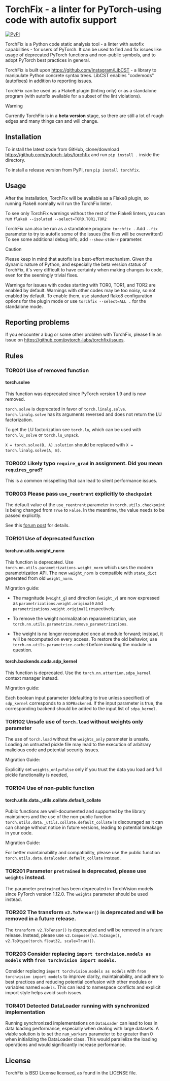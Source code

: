# TorchFix - a linter for PyTorch-using code with autofix support

[![PyPI](https://img.shields.io/pypi/v/torchfix.svg)](https://pypi.org/project/torchfix/)

TorchFix is a Python code static analysis tool - a linter with autofix capabilities -
for users of PyTorch. It can be used to find and fix issues like usage of deprecated
PyTorch functions and non-public symbols, and to adopt PyTorch best practices in general.

TorchFix is built upon https://github.com/Instagram/LibCST - a library to manipulate
Python concrete syntax trees. LibCST enables "codemods" (autofixes) in addition to
reporting issues.

TorchFix can be used as a Flake8 plugin (linting only) or as a standalone
program (with autofix available for a subset of the lint violations).

> [!WARNING]
> Currently TorchFix is in a **beta version** stage, so there are still a lot of rough
edges and many things can and will change.

## Installation

To install the latest code from GitHub, clone/download
https://github.com/pytorch-labs/torchfix and run `pip install .`
inside the directory.

To install a release version from PyPI, run `pip install torchfix`.

## Usage

After the installation, TorchFix will be available as a Flake8 plugin, so running
Flake8 normally will run the TorchFix linter.

To see only TorchFix warnings without the rest of the Flake8 linters, you can run
`flake8 --isolated --select=TOR0,TOR1,TOR2`

TorchFix can also be run as a standalone program: `torchfix .`
Add `--fix` parameter to try to autofix some of the issues (the files will be overwritten!)
To see some additional debug info, add `--show-stderr` parameter.

> [!CAUTION]
> Please keep in mind that autofix is a best-effort mechanism. Given the dynamic nature of Python,
and especially the beta version status of TorchFix, it's very difficult to have
certainty when making changes to code, even for the seemingly trivial fixes.

Warnings for issues with codes starting with TOR0, TOR1, and TOR2 are enabled by default.
Warnings with other codes may be too noisy, so not enabled by default.
To enable them, use standard flake8 configuration options for the plugin mode or use
`torchfix --select=ALL .` for the standalone mode.


## Reporting problems

If you encounter a bug or some other problem with TorchFix, please file an issue on
https://github.com/pytorch-labs/torchfix/issues.


## Rules

### TOR001 Use of removed function

#### torch.solve

This function was deprecated since PyTorch version 1.9 and is now removed.

`torch.solve` is deprecated in favor of `torch.linalg.solve`.
`torch.linalg.solve` has its arguments reversed and does not return the LU factorization.

To get the LU factorization see `torch.lu`, which can be used with `torch.lu_solve` or `torch.lu_unpack`.

`X = torch.solve(B, A).solution` should be replaced with `X = torch.linalg.solve(A, B)`.

### TOR002 Likely typo `require_grad` in assignment. Did you mean `requires_grad`?

This is a common misspelling that can lead to silent performance issues.

### TOR003 Please pass `use_reentrant` explicitly to `checkpoint`

The default value of the `use_reentrant` parameter in `torch.utils.checkpoint` is being changed
from `True` to `False`. In the meantime, the value needs to be passed explicitly.

See this [forum post](https://dev-discuss.pytorch.org/t/bc-breaking-update-to-torch-utils-checkpoint-not-passing-in-use-reentrant-flag-will-raise-an-error/1745)
for details.

### TOR101 Use of deprecated function

#### torch.nn.utils.weight_norm

This function is deprecated. Use `torch.nn.utils.parametrizations.weight_norm`
which uses the modern parametrization API. The new `weight_norm` is compatible
with `state_dict` generated from old `weight_norm`.

Migration guide:

* The magnitude (``weight_g``) and direction (``weight_v``) are now expressed
    as ``parametrizations.weight.original0`` and ``parametrizations.weight.original1``
    respectively.

* To remove the weight normalization reparametrization, use
    `torch.nn.utils.parametrize.remove_parametrizations`.

* The weight is no longer recomputed once at module forward; instead, it will
    be recomputed on every access.  To restore the old behavior, use
    `torch.nn.utils.parametrize.cached` before invoking the module
    in question.

#### torch.backends.cuda.sdp_kernel

This function is deprecated. Use the `torch.nn.attention.sdpa_kernel` context manager instead.

Migration guide:

Each boolean input parameter (defaulting to true unless specified) of `sdp_kernel` corresponds to a `SDPBackened`. If the input parameter is true, the corresponding backend should be added to the input list of `sdpa_kernel`.

### TOR102 Unsafe use of `torch.load` without weights only parameter

The use of `torch.load` without the `weights_only` parameter is unsafe. Loading an untrusted pickle file may lead to the execution of arbitrary malicious code and potential security issues.

Migration Guide:

Explicitly set `weights_only=False` only if you trust the data you load and full pickle functionality is needed, 


### TOR104 Use of non-public function

#### torch.utils.data._utils.collate.default_collate

Public functions are well-documented and supported by the library maintainers and the use of the non-public function `torch.utils.data._utils.collate.default_collate` is discouraged as it can can change without notice in future versions, leading to potential breakage in your code.   

Migration Guide:

For better maintainability and compatibility, please use the public function `torch.utils.data.dataloader.default_collate` instead.

### TOR201 Parameter `pretrained` is deprecated, please use `weights` instead.

The parameter `pretrained` has been deprecated in TorchVision models since PyTorch version 1.12.0. The `weights` parameter should be used instead. 


### TOR202 The transform `v2.ToTensor()` is deprecated and will be removed in a future release.

The `transform v2.ToTensor()` is deprecated and will be removed in a future release. Instead, please use `v2.Compose([v2.ToImage(), v2.ToDtype(torch.float32, scale=True)])`.


### TOR203 Consider replacing `import torchvision.models as models` with `from torchvision import models`.

Consider replacing `import torchvision.models as models` with `from torchvision import models` to improve clarity, maintainability, and adhere to best practices and reducing potential confusion with other modules or variables named `models`. 
This can lead to namespace conflicts and explicit import style helps avoid such issues.

### TOR401 Detected DataLoader running with synchronized implementation

Running synchronized implementations on `DataLoader` can lead to loss in data loading performance, especially when dealing with large datasets. A viable solution is to set the `num_workers` parameter to be greater than 0 when initializing the DataLoader class. This would parallelize the loading operations and would significantly increase performance. 
## License
TorchFix is BSD License licensed, as found in the LICENSE file.

